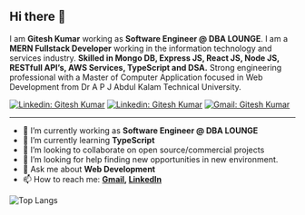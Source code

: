 ## Hi there 👋

I am **Gitesh Kumar** working as **Software Engineer @ DBA LOUNGE**. I am a **MERN Fullstack Developer** working in the information technology and services industry. **Skilled in Mongo DB, Express JS, React JS, Node JS, RESTfull API’s, AWS Services, TypeScript and DSA.** Strong engineering professional with a Master of Computer Application focused in Web Development from Dr A P J Abdul Kalam Technical University.


[![Linkedin: Gitesh Kumar](https://img.shields.io/badge/-Gitesh_Kumar-blue?style=flat-square&logo=Linkedin&logoColor=white&link=https://www.linkedin.com/in/gitesh-kumar-an5h/)](https://www.linkedin.com/in/gitesh-kumar-an5h/)
[![Linkedin: Gitesh Kumar](https://img.shields.io/badge/-Gitesh_Kumar-whitesmoke?style=flat-square&logo=github&logoColor=black&link=https://github.com/gitesh152)](https://github.com/gitesh152/)
[![Gmail: Gitesh Kumar](https://img.shields.io/badge/-Gitesh_Kumar-red?style=flat-square&logo=Gmail&logoColor=white&link=https://mail.google.com/mail/u/0/?fs=1&to=gitesh152@gmail.com&su=SUBJECT&body=BODY&tf=cm)](https://mail.google.com/mail/u/0/?fs=1&to=gitesh152@gmail.com&su=SUBJECT&body=BODY&tf=cm)

---

- 🔭 I’m currently working as **Software Engineer @ DBA LOUNGE**
- 🌱 I’m currently learning **TypeScript**
- 👯 I’m looking to collaborate on open source/commercial projects
- 🤔 I’m looking for help finding new opportunities in new environment.
- 💬 Ask me about **Web Development**
- 📫 How to reach me:
  **[Gmail](https://mail.google.com/mail/u/0/?fs=1&to=gitesh152@gmail.com&su=SUBJECT&body=BODY&tf=cm), [LinkedIn](https://www.linkedin.com/in/gitesh-kumar-an5h)**

![Top Langs](https://github-readme-stats.vercel.app/api/top-langs/?username=gitesh152&layout=compact&theme=dark&hide_border=true)
<!--
 ![Gitesh's github stats](https://github-readme-stats.vercel.app/api?username=gitesh152&show_icons=true&hide_border=true&theme=dark)

[![trophy](https://github-profile-trophy.vercel.app/?username=gitesh152)](https://github.com/gitesh152/github-profile-trophy)
-->
